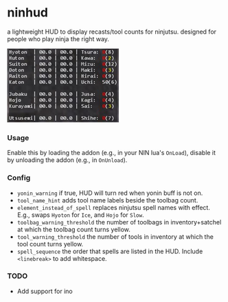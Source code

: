 # ninhud

a lightweight HUD to display recasts/tool counts for ninjutsu. designed for people who play ninja the right way.

![the hud](ninhud.jpg)

### Usage
Enable this by loading the addon (e.g., in your NIN lua's `OnLoad`), disable it by unloading the addon (e.g., in `OnUnload`). 

### Config
* `yonin_warning` if true, HUD will turn red when yonin buff is not on.
* `tool_name_hint` adds tool name labels beside the toolbag count. 
* `element_instead_of_spell` replaces ninjutsu spell names with effect. E.g., swaps `Hyoton` for `Ice`, and `Hojo` for `Slow`.
* `toolbag_warning_threshold` the number of toolbags in inventory+satchel at which the toolbag count turns yellow.
* `tool_warning_threshold` the number of tools in inventory at which the tool count turns yellow.
* `spell_sequence` the order that spells are listed in the HUD. Include `<linebreak>` to add whitespace.

### TODO
* Add support for ino